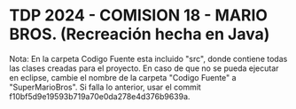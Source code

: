 # TDP 2024 - COMISION 18 - MARIO BROS. (Recreación hecha en Java)

Nota: En la carpeta Codigo Fuente esta incluido "src", donde contiene todas las clases creadas para el proyecto.
En caso de que no se pueda ejecutar en eclipse, cambie el nombre de la carpeta "Codigo Fuente" a "SuperMarioBros".
Si falla lo anterior, usar el commit f10bf5d9e19593b719a70e0da278e4d376b9639a.
